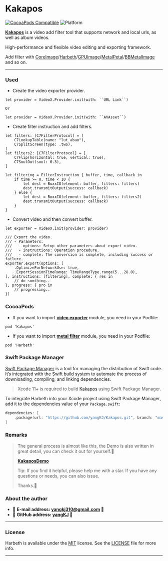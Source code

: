 # Kakapos

[![CocoaPods Compatible](https://img.shields.io/cocoapods/v/Kakapos.svg?style=flat&label=Kakapos&colorA=28a745&&colorB=4E4E4E)](https://cocoapods.org/pods/Kakapos) 
![Platform](https://img.shields.io/badge/Platforms-iOS%20%7C%20macOS%20%7C%20watchOS%20%7C%20tvOS-4E4E4E.svg?colorA=28a745)

[**Kakapos**](https://github.com/yangKJ/Kakapos) is a video add filter tool that supports network and local urls, as well as album videos.

High-performance and flexible video editing and exporting framework.

Add filter with [CoreImage](https://developer.apple.com/documentation/coreimage)/[Harbeth](https://github.com/yangKJ/Harbth)/[GPUImage](https://github.com/BradLarson/GPUImage)/[MetalPetal](https://github.com/MetalPetal/MetalPetal)/[BBMetalImage](https://github.com/Silence-GitHub/BBMetalImage) and so on.

-------

### Used

- Create the video exporter provider.

```
let provider = VideoX.Provider.init(with: ``URL Link``)

Or

let provider = VideoX.Provider.init(with: ``AVAsset``)
```

- Create filter instruction and add filters.

```
let filters: [C7FilterProtocol] = [
    C7LookupTable(name: "lut_abao"),
    C7SplitScreen(type: .two),
]
let filters2: [C7FilterProtocol] = [
    C7Flip(horizontal: true, vertical: true),
    C7SoulOut(soul: 0.3),
]

let filtering = FilterInstruction { buffer, time, callback in
    if time >= 0, time < 10 {
        let dest = BoxxIO(element: buffer, filters: filters)
        dest.transmitOutput(success: callback)
    } else {
        let dest = BoxxIO(element: buffer, filters: filters2)
        dest.transmitOutput(success: callback)
    }
}
```

- Convert video and then convert buffer.

```
let exporter = VideoX.init(provider: provider)

/// Export the video.
/// - Parameters:
///   - options: Setup other parameters about export video.
///   - instructions: Operation procedure.
///   - complete: The conversion is complete, including success or failure.
exporter.export(options: [
    .OptimizeForNetworkUse: true,
    .ExportSessionTimeRange: TimeRangeType.range(5...28.0),
], instructions: [filtering], complete: { res in
    // do somthing..
}, progress: { pro in
    // progressing..
})
```

### CocoaPods

- If you want to import [**video exporter**](https://github.com/yangKJ/Kakapos) module, you need in your Podfile: 

```
pod 'Kakapos'
```

- If you want to import [**metal filter**](https://github.com/yangKJ/Harbeth) module, you need in your Podfile: 

```
pod 'Harbeth'
```

### Swift Package Manager

[Swift Package Manager](https://swift.org/package-manager/) is a tool for managing the distribution of Swift code. It’s integrated with the Swift build system to automate the process of downloading, compiling, and linking dependencies.

> Xcode 11+ is required to build [Kakapos](https://github.com/yangKJ/Kakapos) using Swift Package Manager.

To integrate Harbeth into your Xcode project using Swift Package Manager, add it to the dependencies value of your `Package.swift`:

```swift
dependencies: [
    .package(url: "https://github.com/yangKJ/Kakapos.git", branch: "master"),
]
```

### Remarks

> The general process is almost like this, the Demo is also written in great detail, you can check it out for yourself.🎷
>
> [**KakaposDemo**](https://github.com/yangKJ/Kakapos)
>
> Tip: If you find it helpful, please help me with a star. If you have any questions or needs, you can also issue.
>
> Thanks.🎇

### About the author
- 🎷 **E-mail address: [yangkj310@gmail.com](yangkj310@gmail.com) 🎷**
- 🎸 **GitHub address: [yangKJ](https://github.com/yangKJ) 🎸**

-----

### License
Harbeth is available under the [MIT](LICENSE) license. See the [LICENSE](LICENSE) file for more info.

-----
